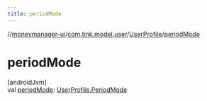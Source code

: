 ```yaml
---
title: periodMode
---
```

//[moneymanager-ui](../../../index.html)/[com.tink.model.user](../index.html)/[UserProfile](index.html)/[periodMode](period-mode.html)



# periodMode



[androidJvm]\
val [periodMode](period-mode.html): [UserProfile.PeriodMode](-period-mode/index.html)




